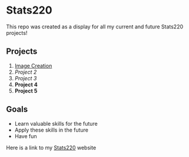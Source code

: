 # Stats220

This repo was created as a display for all my current and future Stats220 projects!

## Projects
1. [Image Creation](https://github.com/jcha919/stats220/blob/main/index.html)
2. *Project 2*
3. *Project 3*
4. **Project 4**
5. **Project 5**

## Goals
- Learn valuable skills for the future
- Apply these skills in the future
- Have fun

Here is a link to my [Stats220](https://jcha919.github.io/stats220/) website
